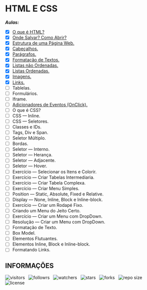 # HTML E CSS

***Aulas:***

- [x] [O que é HTML?](https://github.com/Devsgeeknerd/o-que-e-html)
- [x] [Onde Salvar? Como Abrir?](https://github.com/Devsgeeknerd/onde-salvar-como-abrir)
- [x] [Estrutura de uma Página Web.](https://github.com/Devsgeeknerd/estrutura-de-uma-pagina-web)
- [x] [Cabeçalhos.](https://github.com/Devsgeeknerd/cabecalho)
- [x] [Parágrafos.](https://github.com/Devsgeeknerd/paragrafos)
- [x] [Formatação de Textos.](https://github.com/Devsgeeknerd/formatacao-de-textos)
- [x] [Listas não Ordenadas.](https://github.com/Devsgeeknerd/lis-nao-ord-zp)
- [x] [Listas Ordenadas.](https://github.com/Devsgeeknerd/lis-ord-zp)
- [x] [Imagens.](https://github.com/Devsgeeknerd/img-zp)
- [x] [Links.](https://github.com/Devsgeeknerd/links-zp)
- [ ] Tablelas.
- [ ] Formulários.
- [ ] Iframe.
- [ ] [Adicionadores de Eventos (OnClick).](https://github.com/Devsgeeknerd/adc-eve-zp)
- [ ] O que é CSS?
- [ ] CSS — Inline.
- [ ] CSS — Seletores.
- [ ] Classes e IDs.
- [ ] Tags, Div e Span.
- [ ] Seletor Múltiplo.
- [ ] Bordas.
- [ ] Seletor — Interno.
- [ ] Seletor — Herança.
- [ ] Seletor — Adjacente.
- [ ] Seletor — Hover.
- [ ] Exercício — Selecionar os Itens e Colorir.
- [ ] Exercício — Criar Tabelas Intermediaria.
- [ ] Exercício — Criar Tabela Complexa.
- [ ] Exercício — Criar Menu Simples.
- [ ] Position — Static, Absolute, Fixed e Relative.
- [ ] Display — None, Inline, Block e Inline-block.
- [ ] Exercício — Criar um Rodapé Fixo.
- [ ] Criando um Menu do Jeito Certo.
- [ ] Exercício — Criar um Menu com DropDown.
- [ ] Resolução — Criar um Menu com DropDown.
- [ ] Formatação de Texto.
- [ ] Box Model.
- [ ] Elementos Flutuantes.
- [ ] Elementos Inline, Block e Inline-block.
- [ ] Formatando Links.
<!-- - [ ] Photoshop — Introdução. -->
<!-- - [ ] Photoshop — Criando Documento. -->
<!-- - [ ] Photoshop — Cortando Layout. -->
<!-- - [ ] Photoshop — Salvando Imagens. -->
<!-- - [ ] Photoshop — Transformando Imagem em HTML (Parte 1). -->
<!-- - [ ] Photoshop — Transformando Imagem em HTML (Parte 2). -->

## INFORMAÇÕES

![visitors](https://visitor-badge.glitch.me/badge?page_id=Devsgeeknerd.html-e-css-zp "Total de Visitas")
&nbsp;
![followrs](https://img.shields.io/github/followers/Devsgeeknerd?style=social "Total de Seguidores")
&nbsp;
![watchers](https://img.shields.io/github/watchers/Devsgeeknerd/html-e-css-zp?style=social "Total de Observadores")
&nbsp;
![stars](https://img.shields.io/github/stars/Devsgeeknerd/html-e-css-zp?style=social "Total de Estrelas Recebidas")
&nbsp;
![forks](https://img.shields.io/github/forks/Devsgeeknerd/html-e-css-zp?style=social "Total de Forks")
&nbsp;
![repo size](https://img.shields.io/github/repo-size/Devsgeeknerd/html-e-css-zp?style=social "Tamanho do Repositório")
&nbsp;
![license](https://img.shields.io/github/license/Devsgeeknerd/html-e-css-zp?style=social "Licença do Repositório")

